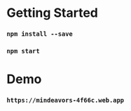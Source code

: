 # Getting Started



### `npm install --save`



### `npm start`

# Demo

### `https://mindeavors-4f66c.web.app`

